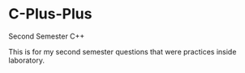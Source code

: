 # C-Plus-Plus
Second Semester C++


This is for my second semester questions that were practices inside laboratory.
